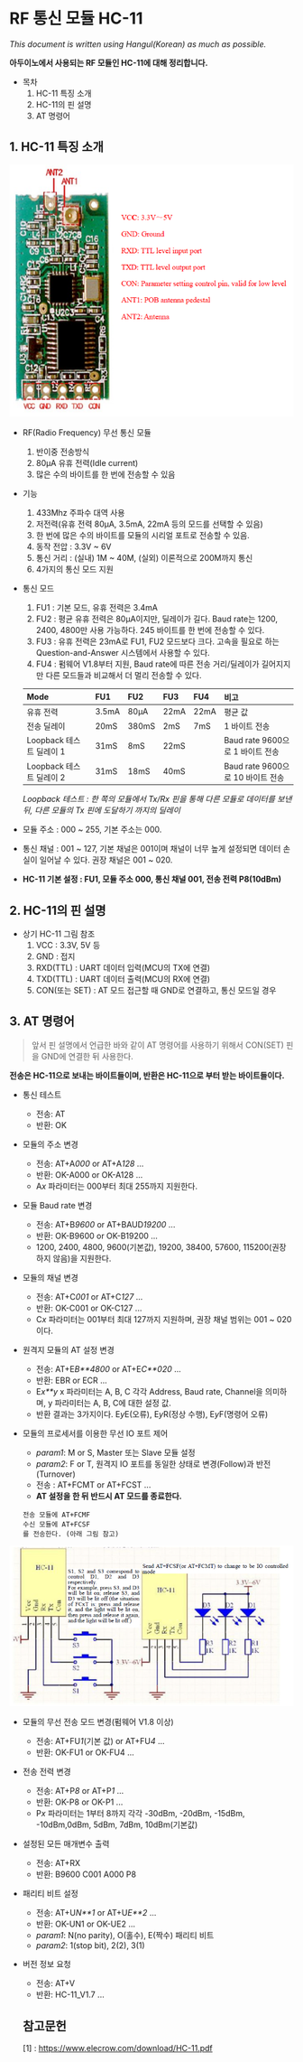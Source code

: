 # RF 통신 모듈 HC-11


*This document is written using Hangul(Korean) as much as possible.*

__아두이노에서 사용되는 RF 모듈인 HC-11에 대해 정리합니다.__


- 목차
  1. HC-11 특징 소개
  2. HC-11의 핀 설명
  3. AT 명령어
  
  
 ## 1. HC-11 특징 소개
 ![Alt HC-11](../../assets/img/Projects/HC_Module/HC11.png)
 
   - RF(Radio Frequency) 무선 통신 모듈
     1. 반이중 전송방식
     2. 80μA 유휴 전력(Idle current)
     3. 많은 수의 바이트를 한 번에 전송할 수 있음
     
   - 기능
     1. 433Mhz 주파수 대역 사용
     2. 저전력(유휴 전력 80μA, 3.5mA, 22mA 등의 모드를 선택할 수 있음)
     3. 한 번에 많은 수의 바이트를 모듈의 시리얼 포트로 전송할 수 있음.
     4. 동작 전압 : 3.3V ~ 6V
     5. 통신 거리 : (실내) 1M ~ 40M, (실외) 이론적으로 200M까지 통신
     6. 4가지의 통신 모드 지원
   
   - 통신 모드
     1. FU1 : 기본 모드, 유휴 전력은 3.4mA
     2. FU2 : 평균 유휴 전력은 80μA이지만, 딜레이가 길다. Baud rate는 1200, 2400, 4800만 사용 가능하다. 245 바이트를 한 번에 전송할 수 있다.
     3. FU3 : 유휴 전력은 23mA로 FU1, FU2 모드보다 크다. 고속을 필요로 하는 Question-and-Answer 시스템에서 사용할 수 있다.
     4. FU4 : 펌웨어 V1.8부터 지원, Baud rate에 따른 전송 거리/딜레이가 길어지지만 다른 모드들과 비교해서 더 멀리 전송할 수 있다.
     
     | Mode                    | FU1   | FU2   | FU3  | FU4  | 비고 |
     |-------------------------|-------|-------|------|------|-----|
     | 유휴 전력                | 3.5mA | 80μA  | 22mA | 22mA | 평균 값 |
     | 전송 딜레이              | 20mS  | 380mS | 2mS  | 7mS  | 1 바이트 전송 | 
     | Loopback 테스트 딜레이 1 | 31mS   | 8mS  | 22mS |      | Baud rate 9600으로 1 바이트 전송 |
     | Loopback 테스트 딜레이 2 | 31mS   | 18mS | 40mS |      | Baud rate 9600으로 10 바이트 전송 |
     *Loopback 테스트 : 한 쪽의 모듈에서 Tx/Rx 핀을 통해 다른 모듈로 데이터를 보낸 뒤, 다른 모듈의 Tx 핀에 도달하기 까지의 딜레이*
    
   - 모듈 주소 : 000 ~ 255, 기본 주소는 000.
   
   - 통신 채널 : 001 ~ 127, 기본 채널은 001이며 채널이 너무 높게 설정되면 데이터 손실이 일어날 수 있다. 권장 채널은 001 ~ 020.
    
   - __HC-11 기본 설정 : FU1, 모듈 주소 000, 통신 채널 001, 전송 전력 P8(10dBm)__
     
## 2. HC-11의 핀 설명
  
  - 상기 HC-11 그림 참조
    1. VCC : 3.3V, 5V 등 
    2. GND : 접지
    3. RXD(TTL) : UART 데이터 입력(MCU의 TX에 연결)
    4. TXD(TTL) : UART 데이터 출력(MCU의 RX에 연결)
    5. CON(또는 SET) : AT 모드 접근할 때 GND로 연결하고, 통신 모드일 경우 



## 3. AT 명령어

> 앞서 핀 설명에서 언급한 바와 같이 AT 명령어를 사용하기 위해서 CON(SET) 핀을 GND에 연결한 뒤 사용한다.

__전송은 HC-11으로 보내는 바이트들이며,
  반환은 HC-11으로 부터 받는 바이트들이다.__
  
 
  
* 통신 테스트
  + 전송: AT
  + 반환: OK
  
* 모듈의 주소 변경
  + 전송: AT+A*000* or AT+A*128* ...
  + 반환: OK-A000 or OK-A128 ...
  + A*x* 파라미터는 000부터 최대 255까지 지원한다.
  
* 모듈 Baud rate 변경
  + 전송: AT+B*9600* or AT+BAUD*19200* ...
  + 반환: OK-B9600 or OK-B19200 ...
  + 1200, 2400, 4800, 9600(기본값), 19200, 38400, 57600, 115200(권장하지 않음)을 지원한다.
  
* 모듈의 채널 변경
  + 전송: AT+C*001* or AT+C*127* ...
  + 반환: OK-C001 or OK-C127 ...
  + C*x* 파라미터는 001부터 최대 127까지 지원하며, 권장 채널 범위는 001 ~ 020이다.
  
* 원격지 모듈의 AT 설정 변경
  + 전송: AT+E*B**4800* or AT+E*C**020* ...
  + 반환: EBR or ECR ...
  + E*x**y* x 파라미터는 A, B, C 각각 Address, Baud rate, Channel을 의미하며, y 파라미터는 A, B, C에 대한 설정 값.
  + 반환 결과는 3가지이다. E*y*E(오류), E*y*R(정상 수행), E*y*F(명령어 오류)

* 모듈의 프로세서를 이용한 무선 IO 포트 제어
  + *param1*: M or S, Master 또는 Slave 모듈 설정
  + *param2*: F or T, 원격지 IO 포트를 동일한 상태로 변경(Follow)과 반전(Turnover)
  + 전송 : AT+FCMT or AT+FCST ...
  + __AT 설정을 한 뒤 반드시 AT 모드를 종료한다.__
  ```
  전송 모듈에 AT+FCMF
  수신 모듈에 AT+FCSF
  를 전송한다. (아래 그림 참고)
  ```
 ![HC-11 Remote IO](../../assets/img/Projects/HC_Module/HC11REMOTEIO.png)

* 모듈의 무선 전송 모드 변경(펌웨어 V1.8 이상) 
  + 전송: AT+FU*1*(기본 값) or AT+FU*4* ...
  + 반환: OK-FU1 or OK-FU4 ...

* 전송 전력 변경 
  + 전송: AT+P*8* or AT+P*1* ...
  + 반환: OK-P8 or OK-P1 ...
  + P*x* 파라미터는 1부터 8까지 각각 -30dBm, -20dBm, -15dBm, -10dBm,0dBm, 5dBm, 7dBm, 10dBm(기본값)
                          
* 설정된 모든 매개변수 출력 
  + 전송: AT+RX
  + 반환: B9600 C001 A000 P8
  
* 패리티 비트 설정 
  + 전송: AT+U*N**1* or AT+U*E**2* ...
  + 반환: OK-UN1 or OK-UE2 ...
  + *param1*: N(no parity), O(홀수), E(짝수) 패리티 비트
  + *param2*: 1(stop bit), 2(2), 3(1)

* 버전 정보 요청 
  + 전송: AT+V
  + 반환: HC-11_V1.7 ...
  
  ## 참고문헌
  [1] : https://www.elecrow.com/download/HC-11.pdf